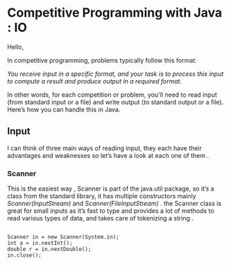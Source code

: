 <h1>Competitive Programming with Java : IO</h1>
Hello,

In competitive programming, problems typically follow this format:

<i>You receive input in a specific format, and your task is to process this input to compute a result and produce output in a required format.</i>

In other words, for each competition or problem, you'll need to read input (from standard input or a file) and write output (to standard output or a file). Here’s how you can handle this in Java.

<h2>Input</h2>
I can think of three main ways of reading input, they each have their advantages and weaknesses so let’s have a look at each one of them .

<h3>Scanner</h3>
This is the easiest way , Scanner is part of the java.util package, so it’s a class from the standard library, it has multiple constructors mainly <i>Scanner(InputStream)</i> and <i>Scanner(FileInputStream)</i> . the Scanner class is great for small inputs as it’s fast to type and provides a lot of methods to read various types of data, and takes care of tokenizing a string .

```

Scanner in = new Scanner(System.in);
int a = in.nextInt();
double r = in.nextDouble();
in.close();

```
